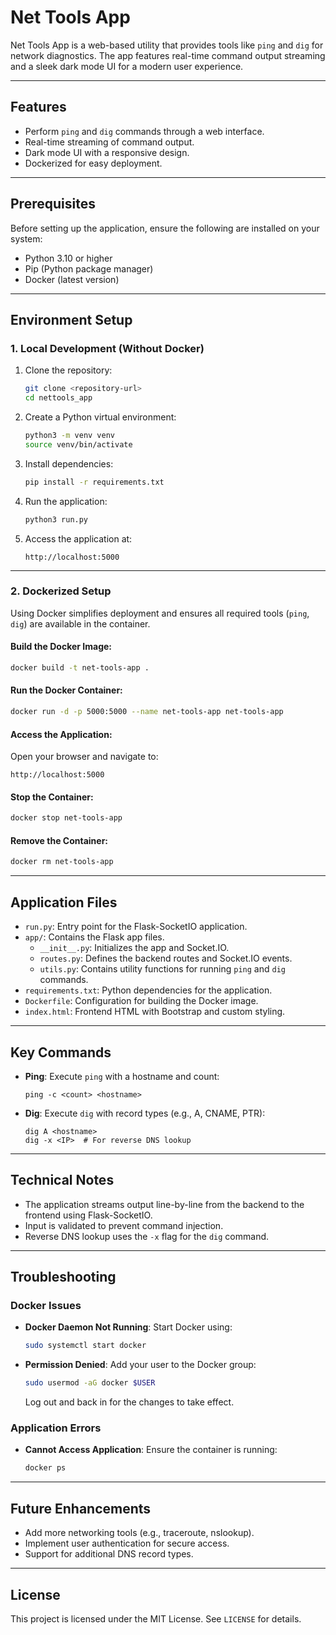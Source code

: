 # **Net Tools App**

Net Tools App is a web-based utility that provides tools like `ping` and `dig` for network diagnostics. The app features real-time command output streaming and a sleek dark mode UI for a modern user experience.

---

## **Features**
- Perform `ping` and `dig` commands through a web interface.
- Real-time streaming of command output.
- Dark mode UI with a responsive design.
- Dockerized for easy deployment.

---

## **Prerequisites**
Before setting up the application, ensure the following are installed on your system:
- Python 3.10 or higher
- Pip (Python package manager)
- Docker (latest version)

---

## **Environment Setup**
### **1. Local Development (Without Docker)**
1. Clone the repository:
   ```bash
   git clone <repository-url>
   cd nettools_app
   ```

2. Create a Python virtual environment:
   ```bash
   python3 -m venv venv
   source venv/bin/activate
   ```

3. Install dependencies:
   ```bash
   pip install -r requirements.txt
   ```

4. Run the application:
   ```bash
   python3 run.py
   ```

5. Access the application at:
   ```
   http://localhost:5000
   ```

---

### **2. Dockerized Setup**
Using Docker simplifies deployment and ensures all required tools (`ping`, `dig`) are available in the container.

#### Build the Docker Image:
```bash
docker build -t net-tools-app .
```

#### Run the Docker Container:
```bash
docker run -d -p 5000:5000 --name net-tools-app net-tools-app
```

#### Access the Application:
Open your browser and navigate to:
```
http://localhost:5000
```

#### Stop the Container:
```bash
docker stop net-tools-app
```

#### Remove the Container:
```bash
docker rm net-tools-app
```

---

## **Application Files**
- `run.py`: Entry point for the Flask-SocketIO application.
- `app/`: Contains the Flask app files.
  - `__init__.py`: Initializes the app and Socket.IO.
  - `routes.py`: Defines the backend routes and Socket.IO events.
  - `utils.py`: Contains utility functions for running `ping` and `dig` commands.
- `requirements.txt`: Python dependencies for the application.
- `Dockerfile`: Configuration for building the Docker image.
- `index.html`: Frontend HTML with Bootstrap and custom styling.

---

## **Key Commands**
- **Ping**: Execute `ping` with a hostname and count:
  ```
  ping -c <count> <hostname>
  ```
- **Dig**: Execute `dig` with record types (e.g., A, CNAME, PTR):
  ```
  dig A <hostname>
  dig -x <IP>  # For reverse DNS lookup
  ```

---

## **Technical Notes**
- The application streams output line-by-line from the backend to the frontend using Flask-SocketIO.
- Input is validated to prevent command injection.
- Reverse DNS lookup uses the `-x` flag for the `dig` command.

---

## **Troubleshooting**
### Docker Issues
- **Docker Daemon Not Running**: Start Docker using:
  ```bash
  sudo systemctl start docker
  ```
- **Permission Denied**: Add your user to the Docker group:
  ```bash
  sudo usermod -aG docker $USER
  ```
  Log out and back in for the changes to take effect.

### Application Errors
- **Cannot Access Application**: Ensure the container is running:
  ```bash
  docker ps
  ```

---

## **Future Enhancements**
- Add more networking tools (e.g., traceroute, nslookup).
- Implement user authentication for secure access.
- Support for additional DNS record types.

---

## **License**
This project is licensed under the MIT License. See `LICENSE` for details.